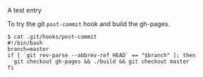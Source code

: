 A test entry

To try the git `post-commit` hook and build the gh-pages.

```
$ cat .git/hooks/post-commit
#!/bin/bash
branch=master
if [ `git rev-parse --abbrev-ref HEAD` == "$branch" ]; then
  git checkout gh-pages && ./build && git checkout master
fi
```
